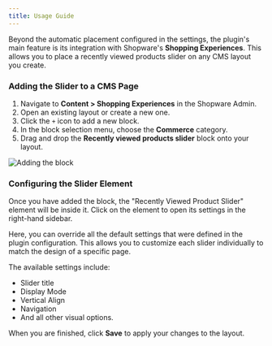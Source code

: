 ```yaml
---
title: Usage Guide
---
```


Beyond the automatic placement configured in the settings, the plugin's main feature is its integration with Shopware's **Shopping Experiences**. This allows you to place a recently viewed products slider on any CMS layout you create.

### Adding the Slider to a CMS Page

1.  Navigate to **Content > Shopping Experiences** in the Shopware Admin.
2.  Open an existing layout or create a new one.
3.  Click the `+` icon to add a new block.
4.  In the block selection menu, choose the **Commerce** category.
5.  Drag and drop the **Recently viewed products slider** block onto your layout.

![Adding the block](placeholder.png "A placeholder image showing the block being added in Shopping Experiences.")

### Configuring the Slider Element

Once you have added the block, the "Recently Viewed Product Slider" element will be inside it. Click on the element to open its settings in the right-hand sidebar.

Here, you can override all the default settings that were defined in the plugin configuration. This allows you to customize each slider individually to match the design of a specific page.

The available settings include:

*   Slider title
*   Display Mode
*   Vertical Align
*   Navigation
*   And all other visual options.

When you are finished, click **Save** to apply your changes to the layout.
